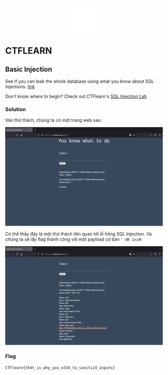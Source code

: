<!-- markdownlint-disable MD033 MD041 -->
<p align="center">
<a href="https://ctflearn.com/"><img alt="https://ctflearn.com/" src="images/logo.png" width="90" height="90"></a>
</p>
<!-- markdownlint-enable MD033 -->

# CTFLEARN

## Basic Injection

See if you can leak the whole database using what you know about SQL Injections. [link](https://web.ctflearn.com/web4/)

Don't know where to begin? Check out CTFlearn's [SQL Injection Lab](https://ctflearn.com/lab/sql-injection-part-1)

### Solution

Vào thử thách, chúng ta có một trang web sau:

![image](images/basic-injection/image-1.png)

Có thể thấy đây là một thử thách liên quan tới lỗ hổng SQL Injection. Và chúng ta sẽ lấy flag thành công với một payload cơ bản `' OR 1=1#`:

![image](images/basic-injection/image-2.png)

### Flag

`CTFlearn{th4t_is_why_you_n33d_to_sanitiz3_inputs}`
